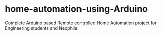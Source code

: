 # home-automation-using-Arduino
Complete Arduino based Remote controlled Home Automation project for Engineering students and Neophile.
